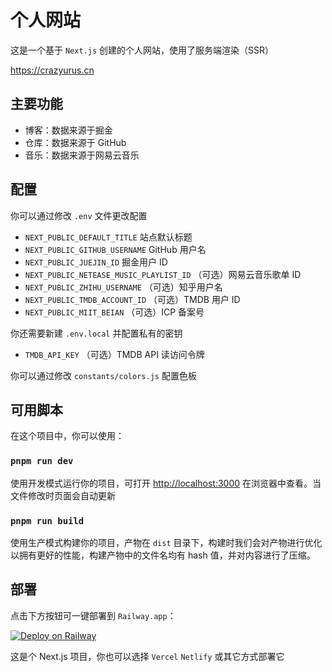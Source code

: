 # 个人网站

这是一个基于 `Next.js` 创建的个人网站，使用了服务端渲染（SSR）

https://crazyurus.cn

## 主要功能

- 博客：数据来源于掘金
- 仓库：数据来源于 GitHub
- 音乐：数据来源于网易云音乐

## 配置

你可以通过修改 `.env` 文件更改配置

- `NEXT_PUBLIC_DEFAULT_TITLE` 站点默认标题
- `NEXT_PUBLIC_GITHUB_USERNAME` GitHub 用户名
- `NEXT_PUBLIC_JUEJIN_ID` 掘金用户 ID
- `NEXT_PUBLIC_NETEASE_MUSIC_PLAYLIST_ID` （可选）网易云音乐歌单 ID
- `NEXT_PUBLIC_ZHIHU_USERNAME` （可选）知乎用户名
- `NEXT_PUBLIC_TMDB_ACCOUNT_ID` （可选）TMDB 用户 ID
- `NEXT_PUBLIC_MIIT_BEIAN` （可选）ICP 备案号

你还需要新建 `.env.local` 并配置私有的密钥

- `TMDB_API_KEY` （可选）TMDB API 读访问令牌

你可以通过修改 `constants/colors.js` 配置色板

## 可用脚本

在这个项目中，你可以使用：

### `pnpm run dev`

使用开发模式运行你的项目，可打开 [http://localhost:3000](http://localhost:3000) 在浏览器中查看。当文件修改时页面会自动更新

### `pnpm run build`

使用生产模式构建你的项目，产物在 `dist` 目录下，构建时我们会对产物进行优化以拥有更好的性能，构建产物中的文件名均有 hash 值，并对内容进行了压缩。

## 部署

点击下方按钮可一键部署到 `Railway.app`：

[![Deploy on Railway](https://railway.app/button.svg)](https://railway.app/template/qQTCSA?referralCode=ds7amN)

这是个 Next.js 项目，你也可以选择 `Vercel` `Netlify` 或其它方式部署它
